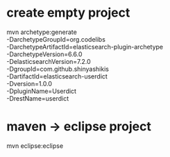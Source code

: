 # create empty project
mvn archetype:generate \
    -DarchetypeGroupId=org.codelibs \
    -DarchetypeArtifactId=elasticsearch-plugin-archetype \
    -DarchetypeVersion=6.6.0 \
    -DelasticsearchVersion=7.2.0 \
    -DgroupId=com.github.shinyashikis \
    -DartifactId=elasticsearch-userdict \
    -Dversion=1.0.0 \
    -DpluginName=Userdict \
    -DrestName=userdict

# maven -> eclipse project
mvn eclipse:eclipse


